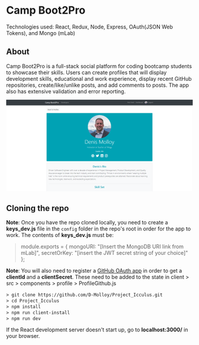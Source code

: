 # Camp Boot2Pro

Technologies used: React, Redux, Node, Express, OAuth(JSON Web Tokens), and Mongo (mLab)

## About

Camp Boot2Pro is a full-stack social platform for coding bootcamp students to showcase their skills. Users can create profiles that will display development skills, educational and work experience, display recent GitHub repositories, create/like/unlike posts, and add comments to posts. The app also has extensive validation and error reporting.

![Camp Boot2Pro Profile Screen](cb2p-profile.PNG)

## Cloning the repo

**Note**: Once you have the repo cloned locally, you need to create a **keys_dev.js** file in the `config` folder in the repo's root in order for the app to work. The contents of **keys_dev.js** must be:

> module.exports = {
> mongoURI: "[Insert the MongoDB URI link from mLab]",
> secretOrKey: "[insert the JWT secret string of your choice]"
> };

**Note**: You will also need to register a [GitHub OAuth app](https://github.com/settings/applications/new) in order to get a **clientId** and a **clientSecret**. These need to be added to the state in client > src > components > profile > ProfileGithub.js

```
> git clone https://github.com/D-Molloy/Project_Icculus.git
> cd Project_Icculus
> npm install
> npm run client-install
> npm run dev
```

If the React development server doesn't start up, go to **localhost:3000/** in your browser.
